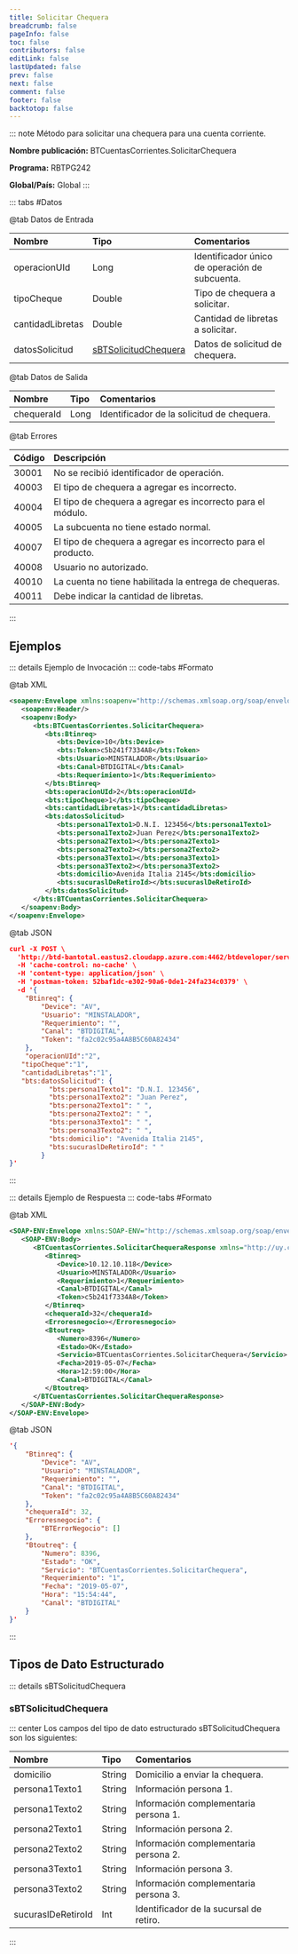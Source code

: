 ```yaml
---
title: Solicitar Chequera
breadcrumb: false
pageInfo: false
toc: false
contributors: false
editLink: false
lastUpdated: false
prev: false
next: false
comment: false
footer: false
backtotop: false
---
```


<!-- ABRE DATOS DEL MÉTODO -->
::: note Método para solicitar una chequera para una cuenta corriente.

**Nombre publicación:** BTCuentasCorrientes.SolicitarChequera

**Programa:** RBTPG242

**Global/País:** Global
:::
<!-- CIERRA DATOS DEL MÉTODO -->

<!-- ABRE TABLA DE DATOS -->
::: tabs #Datos 

@tab Datos de Entrada

Nombre | Tipo | Comentarios
:--------- | :--------- | :---------
operacionUId | Long | Identificador único de operación de subcuenta.
tipoCheque | Double | Tipo de chequera a solicitar.
cantidadLibretas | Double | Cantidad de libretas a solicitar.
datosSolicitud | [sBTSolicitudChequera](#sbtsolicitudchequera) | Datos de solicitud de chequera.

@tab Datos de Salida

Nombre | Tipo | Comentarios
:--------- | :----------- | :-----------
chequeraId | Long | Identificador de la solicitud de chequera.

@tab Errores

Código | Descripción
:--------- | :-----------
30001 | No se recibió identificador de operación.
40003 | El tipo de chequera a agregar es incorrecto.
40004 | El tipo de chequera a agregar es incorrecto para el módulo.
40005 | La subcuenta no tiene estado normal.
40007 | El tipo de chequera a agregar es incorrecto para el producto.
40008 | Usuario no autorizado.
40010 | La cuenta no tiene habilitada la entrega de chequeras.
40011 | Debe indicar la cantidad de libretas.
::: 
<!-- CIERRA TABLA DE DATOS -->

## **Ejemplos**

<!-- ABRE EJEMPLO DE INVOCACIÓN -->
::: details Ejemplo de Invocación 
::: code-tabs #Formato

@tab XML
```xml
<soapenv:Envelope xmlns:soapenv="http://schemas.xmlsoap.org/soap/envelope/" xmlns:bts="http://uy.com.dlya.bantotal/BTSOA/">
   <soapenv:Header/>
   <soapenv:Body>
      <bts:BTCuentasCorrientes.SolicitarChequera>
         <bts:Btinreq>
            <bts:Device>10</bts:Device>
            <bts:Token>c5b241f7334A8</bts:Token>
            <bts:Usuario>MINSTALADOR</bts:Usuario>
            <bts:Canal>BTDIGITAL</bts:Canal>
            <bts:Requerimiento>1</bts:Requerimiento>
         </bts:Btinreq>
         <bts:operacionUId>2</bts:operacionUId>
         <bts:tipoCheque>1</bts:tipoCheque>
         <bts:cantidadLibretas>1</bts:cantidadLibretas>
         <bts:datosSolicitud>
            <bts:persona1Texto1>D.N.I. 123456</bts:persona1Texto1>
            <bts:persona1Texto2>Juan Perez</bts:persona1Texto2>
            <bts:persona2Texto1></bts:persona2Texto1>
            <bts:persona2Texto2></bts:persona2Texto2>  
            <bts:persona3Texto1></bts:persona3Texto1>  
            <bts:persona3Texto2></bts:persona3Texto2>  
            <bts:domicilio>Avenida Italia 2145</bts:domicilio>
            <bts:sucuraslDeRetiroId></bts:sucuraslDeRetiroId>
         </bts:datosSolicitud>
      </bts:BTCuentasCorrientes.SolicitarChequera>
   </soapenv:Body>
</soapenv:Envelope>
```

@tab JSON
```json
curl -X POST \
  'http://btd-bantotal.eastus2.cloudapp.azure.com:4462/btdeveloper/servlet/com.dlya.bantotal.odwsbt_BTCuentasCorrientes_v1?SolicitarChequera' \
  -H 'cache-control: no-cache' \
  -H 'content-type: application/json' \
  -H 'postman-token: 52baf1dc-e302-90a6-0de1-24fa234c0379' \
  -d '{
	"Btinreq": {
		"Device": "AV",
		"Usuario": "MINSTALADOR",
		"Requerimiento": "",
		"Canal": "BTDIGITAL",
		"Token": "fa2c02c95a4A8B5C60A82434"
	},
	"operacionUId":"2",
   "tipoCheque":"1",
   "cantidadLibretas":"1",
   "bts:datosSolicitud": {
          "bts:persona1Texto1": "D.N.I. 123456",
          "bts:persona1Texto2": "Juan Perez",
          "bts:persona2Texto1": " ",
          "bts:persona2Texto2": " ",
          "bts:persona3Texto1": " ",
          "bts:persona3Texto2": " ",
          "bts:domicilio": "Avenida Italia 2145",
          "bts:sucuraslDeRetiroId": " "
        }
}'
```
:::
<!-- CIERRA EJEMPLO DE INVOCACIÓN -->

<!-- ABRE EJEMPLO DE RESPUESTA -->
::: details Ejemplo de Respuesta 
::: code-tabs #Formato

@tab XML
```xml
<SOAP-ENV:Envelope xmlns:SOAP-ENV="http://schemas.xmlsoap.org/soap/envelope/" xmlns:xsd="http://www.w3.org/2001/XMLSchema" xmlns:SOAP-ENC="http://schemas.xmlsoap.org/soap/encoding/" xmlns:xsi="http://www.w3.org/2001/XMLSchema-instance">
   <SOAP-ENV:Body>
      <BTCuentasCorrientes.SolicitarChequeraResponse xmlns="http://uy.com.dlya.bantotal/BTSOA/">
         <Btinreq>
            <Device>10.12.10.118</Device>
            <Usuario>MINSTALADOR</Usuario>
            <Requerimiento>1</Requerimiento>
            <Canal>BTDIGITAL</Canal>
            <Token>c5b241f7334A8</Token>
         </Btinreq>
         <chequeraId>32</chequeraId>
         <Erroresnegocio></Erroresnegocio>
         <Btoutreq>
            <Numero>8396</Numero>
            <Estado>OK</Estado>
            <Servicio>BTCuentasCorrientes.SolicitarChequera</Servicio>
            <Fecha>2019-05-07</Fecha>
            <Hora>12:59:00</Hora>
            <Canal>BTDIGITAL</Canal>
         </Btoutreq>
      </BTCuentasCorrientes.SolicitarChequeraResponse>
   </SOAP-ENV:Body>
</SOAP-ENV:Envelope>
```

@tab JSON
```json
'{
	"Btinreq": {
		"Device": "AV",
		"Usuario": "MINSTALADOR",
		"Requerimiento": "",
		"Canal": "BTDIGITAL",
		"Token": "fa2c02c95a4A8B5C60A82434"
	},
	"chequeraId": 32,
    "Erroresnegocio": {
        "BTErrorNegocio": []
    },
    "Btoutreq": {
        "Numero": 8396,
        "Estado": "OK",
        "Servicio": "BTCuentasCorrientes.SolicitarChequera",
        "Requerimiento": "1",
        "Fecha": "2019-05-07",
        "Hora": "15:54:44",
        "Canal": "BTDIGITAL"
    }
}'
```
::: 
<!-- CIERRA EJEMPLO DE RESPUESTA -->

## **Tipos de Dato Estructurado**

<!-- ABRE SDT -->
::: details sBTSolicitudChequera  

### sBTSolicitudChequera

::: center 
Los campos del tipo de dato estructurado sBTSolicitudChequera son los siguientes: 

Nombre | Tipo | Comentarios 
:--------- | :----------- | :----------- 
domicilio | String | Domicilio a enviar la chequera. 
persona1Texto1 | String | Información persona 1. 
persona1Texto2 | String | Información complementaria persona 1. 
persona2Texto1 | String | Información persona 2. 
persona2Texto2 | String | Información complementaria persona 2. 
persona3Texto1 | String | Información persona 3. 
persona3Texto2 | String | Información complementaria persona 3. 
sucuraslDeRetiroId | Int | Identificador de la sucursal de retiro. 
:::
<!-- CIERRA SDT -->